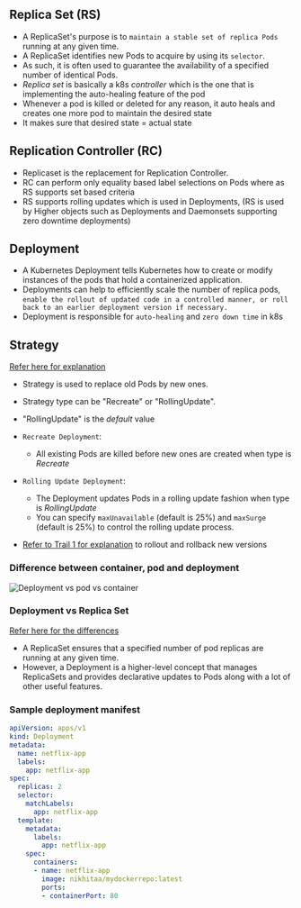 Replica Set (RS)
----------------

* A ReplicaSet's purpose is to `maintain a stable set of replica Pods` running at any given time.
* A ReplicaSet identifies new Pods to acquire by using its `selector`.
*  As such, it is often used to guarantee the availability of a specified number of identical Pods.
* _Replica set_ is basically a k8s _controller_ which is the one that is implementing the auto-healing feature of the pod
* Whenever a pod is killed or deleted for any reason, it auto heals and creates one more pod to maintain the desired state
* It makes sure that desired state = actual state

Replication Controller (RC)
---------------------------

* Replicaset is the replacement for Replication Controller.
* RC can perform only equality based label selections on Pods where as RS supports set based criteria
* RS supports rolling updates which is used in Deployments, (RS is used by Higher objects such as Deployments and Daemonsets supporting zero downtime deployments)


Deployment
-----------

* A Kubernetes Deployment tells Kubernetes how to create or modify instances of the pods that hold a containerized application. 
* Deployments can help to efficiently scale the number of replica pods, `enable the rollout of updated code in a controlled manner, or roll back to an earlier deployment version if necessary.`
* Deployment is responsible for `auto-healing` and `zero down time` in k8s

Strategy
--------

[Refer here for explanation](https://kubernetes.io/docs/concepts/workloads/controllers/deployment/#strategy)

* Strategy is used to replace old Pods by new ones.
* Strategy type can be "Recreate" or "RollingUpdate".
* "RollingUpdate" is the _default_ value

* `Recreate Deployment`:
    * All existing Pods are killed before new ones are created when type is _Recreate_
* `Rolling Update Deployment`:
    * The Deployment updates Pods in a rolling update fashion when type is _RollingUpdate_
    * You can specify `maxUnavailable` (default is 25%) and `maxSurge` (default is 25%) to control the rolling update process.
* [Refer to Trail 1 for explanation](https://directdevops.blog/2024/01/28/devops-classroom-notes-28-jan-2024-2/) to rollout and rollback new versions

### Difference between container, pod and deployment

![Deployment vs pod vs container](https://github.com/Nikhita-A/Learning-Journey/assets/148535211/d9be2004-7424-4494-b962-ac9ad29d77d0)



### Deployment vs Replica Set

[Refer here for the differences](https://www.baeldung.com/ops/kubernetes-deployment-vs-replicaset)

* A ReplicaSet ensures that a specified number of pod replicas are running at any given time. 
* However, a Deployment is a higher-level concept that manages ReplicaSets and provides declarative updates to Pods along with a lot of other useful features.

### Sample deployment manifest

```yaml
apiVersion: apps/v1
kind: Deployment
metadata:
  name: netflix-app
  labels:
    app: netflix-app
spec:
  replicas: 2
  selector:
    matchLabels:
      app: netflix-app
  template:
    metadata:
      labels:
        app: netflix-app
    spec:
      containers:
      - name: netflix-app
        image: nikhitaa/mydockerrepo:latest
        ports:
        - containerPort: 80
```
